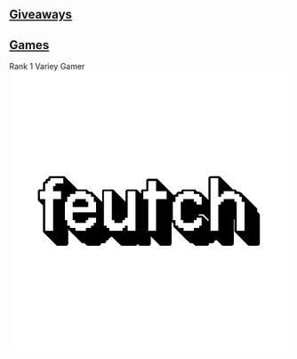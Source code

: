 ## [Giveaways](/giveaways.md)
## [Games](/games.md)
Rank 1 Variey Gamer
![logo](/docs/assets/logolight.png)
